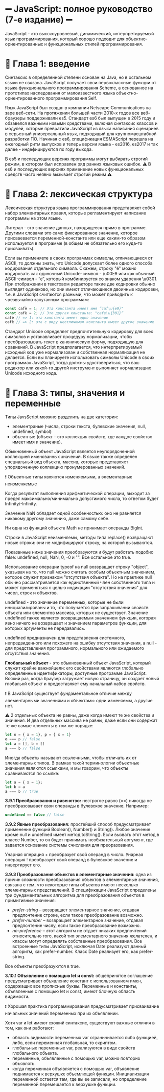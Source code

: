 # ➖ JavaScript: полное руководство (7-е издание) ➖
<!-- Смайлики: ⚠📌❗ -->
JavaScript - это высокоуровневый, динамический, интерпретируемый язык программирования, который хорошо подходит для объектно-ориентированных и функциональных стилей программирования.

# 📌 Глава 1: введение
Синтаксис в определенной степени основан на Java, но в остальном языки не связана. JavaScript получает свои первоклассные функции от языка функционального программирования Scheme, а основанное на прототипах наследования от малоизвестного языка объектно-ориентированного программирования Self.

Язык JavaScript был создан в компании Netscape Communications на заре веб-сети. На протяжении большей части 2010-х годов все веб-браузеры поддерживали es5. Стандарт es6 был выпущен в 2015 году и обзавелся важными новыми средствами, включая синтаксис классов и модулей, которые превратили JavaScript из языка написания сценариев в серьезный универсальный язык, подходящий для крупномасштабной разработки ПО. Начиная с es6, спецификация ESMAScript перешла на ежегодный ритм выпусков и теперь версии языка - es2016, es2017 и так далее - индефицируются по году выхода. 

В es5 и последующих версиях программы могут выбирать строгий режим, в котором был исправлен ряд ранних языковых ошибок. ⚠ В es6 и последующих версиях применение новых функциональных средств часто неявно вызывает строгий режим ⚠

# 📌 Глава 2: лексическая структура
Лексическая структура языка программирования представляет собой набор элементарных правил, которые регламентируют написание программы на этом языке. 

Литерал - это значение данных, находящееся прямо в программе. Другими словами это само фиксированное значение, которое присваевается переменной-константе или еще каким-то образом используется в программе (в общем не обязательно его куда-то присваивать).

Если вы применяете в своих программах символы, отличающиеся от ASCII, то должны знать, что Unicode допускает более одного способа кодирования
отдельного символа. Скажем, строку "ё" можно кодировать как одиночный Unicode-символ - \u00E9 или как обычный ASCII-символ - “е”, который комбинируется со знаком ударения \u0301. При отображении в текстовом редакторе такие две кодировки обычно выглядят одинаково, но они имеют отличающиеся двоичные кодировки, т.е. в JavaScript считаются разными, что может приводить к чрезвычайно запутанным программам:
```javascript
const cafè = 1; // Эта константа имеет имя ”caf\u{e9}"
const cafè = 2; // Это другая константа: "cafe\u{301}”
cafè // => 1: эта константа имеет одно значение
сafè // => 2: эта с виду неотличимая константа имеет другое значение
```
Стандарт Unicode определяет предпочтительную кодировку для всех символов и устанавливает процедуру нормализации, чтобы преобразовывать текст в
каноническую форму, подходящую для сравнений. В JavaScript предполагается, что интерпретируемый исходный код уже нормализован и собственная нормализация не делается. Если вы планируете использовать символы Unicode в своих программах JavaScript, тогда должны удостовериться, что ваш редактор или какой-то другой инструмент выполняет нормализацию Unicode исходного кода.


# 📌 Глава 3: типы, значения и переменные
Типы JavsScript моожно разделить на две категории:
- элементраные (числа, строки текста, булевские значения, null, undefined, symbol)
- объектные (объект - это коллекция свойств, где каждое свойство имеет имя и значение).

Обыкновенный объект JavaScript является неупорядоченной коллекцией именованных значений. В языке также определен специальный вид объекта, массив, которые представляет упорядоченную коллекцию пронумерованных значений.

❗ Объектные типы являются изменяемыми, а элементарные неизменяемые

Когда результат выполнения арифметической операции, выходит за предел максимально/минимально допустимого числа, то ответом будет Infinity/-Infinity. 

Значение NaN обладает одной особенностью: оно не равняется никакому другому значению, даже самому себе.

Ни одна из функций объекта Math не принимает операнды BigInt. 

Строки в JavaScript неизменяемы, методы типа replace() возвращают новые строки: они не модифицируют строку, на которой вызываются. 

Показанные ниже значения преобразуются и будут работать подобно false: undefined, null, NaN, 0, -0 и "". Все остальное это true.

Использование операции typeof на null возвращает строку "object", указывая на то, что null можно считать особым объектным значением, которое служит признаком "отсутствия объекта". Но на практике null обычно рассматривается как единственный член собственного типа и может применяться с целью индикации "отсутствия значения" для чисел, строк и объектов.

undefined - это значение переменных, которые не были инициализированы и то, что получается при запрашивании свойств объекта или элементов массива, которых не существует. Значение undefined также является возвращаемым значением функции, которая явно ничего не возвращает и значением параметров функции, для которых аргументы не передавались. 

undefined предназначен для представления системного, непредвиденного или похожего на ошибку отсутствия значения, а null - для представления программного, нормального или ожидаемого отсутствия значения. 

**Глобальный объект** - это обыкновенный объект JavaScript, который служит крайне важнойцели: его свойствами являются глобально определенные идентификаторы, доступные программе JavaScript. Всякий раз, когда браузер загружает новую страницу, он создает новый глобальнй объект и предоставляет ему начальный набор свойств.

❗ В JavaScript существует фундаментальное отличие между элементарными значениями и объектами: одни изменяемы, а другие нет.

⚠ 2 отдельных объекта не равны, даже когда имеют те же свойства и значения. И два отдельных массива не равны, даже если они содержат те же самые элементы в том же порядке:
```javascript
let o = { x = 1}, p = { x = 1}
o === p // false
let a = [], b = []
a === b // false
```
Иногда объекты называют ссылочными, чтобы отличать их от элементарных типов. В рамках такой терминологии объектные значения являются ссылками, и мы говорим, что объекты сравниваются по ссылке:
```javascript
let a = { x = 1};
let b = a
a === b // true
```

**3.9.1 Преобразования и равенство:** нестрогое равно (==) никогда не преобразовывает свои операнды в булевское значение. Например:
```javascript
undefined == false // false
```

**3.9.2 Явные преобразования:** простейший способ предусматривает применение функций Boolean(), Number() и String(). Любое значение кроме null и undefined имеет метод toString(). Если вызвать этот метод в классе Number, то он будет принимать необязательный аргумент, где задается основание системы счисления для преоразования.

Унарная операция + преобразует свой операнд в число. Унарная операция ! преобразует свой операнд в булевское значение и инвертирует его. 

**3.9.3 Преобразования объектов в элементарные значения:** одна из причин сложности преобразования объектов в элементарные значения, связана с тем, что некоторые типы объектов имеют несколько элементарных представлений. В спецификации JavaScript определены три фундаментальных алгоритма для преобразования объектов в примитивные значения:
- *prefer-string* – возвращает элементарное значение, отдавая предпочтение строке, если такое преобразование возможно. 
- *prefer-number* – возвращает элементарное значение, отдавая предпочтение числу, если такое преобразование возможно. 
- *no-preference* – этот алгоритм не отдает никаких предпочтений относительно того, какой тип элементарного значения желателен, и классы могут определять собственные преобразования. Все встроенные типы JavaScript, исключая Date реализуют данный алгоритм, как prefer-number. Класс Date реализует его, как prefer-string.

Все объекты преобразуются в true. 

**3.10.1 Объявление с помощью let и const:** общепринятое соглашение предусматривает объявление констант с использованием имен, содержащих все прописные буквы. Переменные и константы, объявленные с помощью let и const, имеют блочную область видимости. 

❗ Хорошая практика программирования предусматривает присваивание начальных значений переменных при их объявлении. 

Хотя var и let имеют схожий синтаксис, существуют важные отличия в том, как они работают:
- область видимости переменных var ограничивается либо функцией, либо, если переменная глобальная, то скриптом.
- глобальные переменные var, реализуются в виде свойств глобального объекта.
- переменные, объявленные с помощью var, можно повторно объявлять.
- когда переменная объявляется с помощью var, объявление поднимается к верхушке объемлющей функции. Инициализация переменной остается там, где вы ее записали, но определение переменной перемещается к верхушке функции. 
